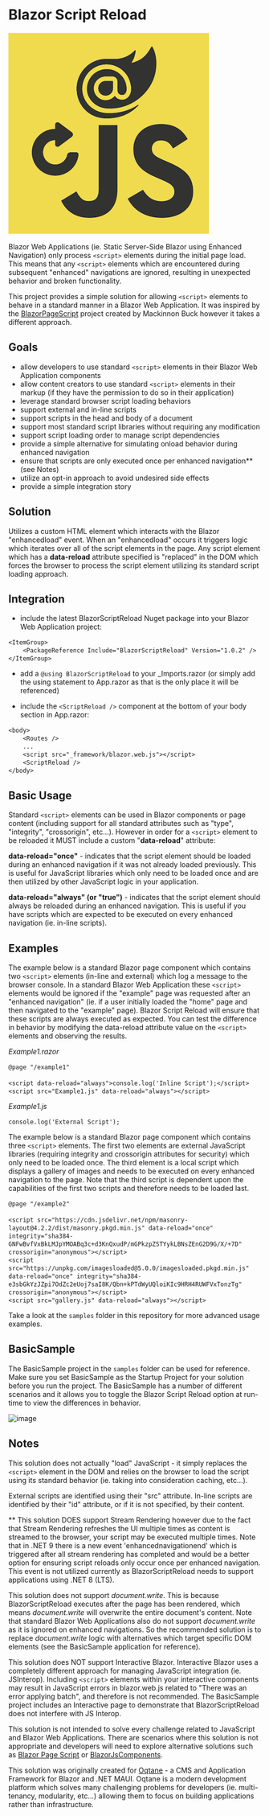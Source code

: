 # Blazor Script Reload

![BlazorScriptReload - a solution for using JavaScript in Blazor Web Applications](https://github.com/devessenceinc/BlazorScriptReload/blob/main/BlazorScriptReload.png?raw=true)

Blazor Web Applications (ie. Static Server-Side Blazor using Enhanced Navigation) only process ```<script>``` elements during the initial page load. This means that any ```<script>``` elements which are encountered during subsequent "enhanced" navigations are ignored, resulting in unexpected behavior and broken functionality. 

This project provides a simple solution for allowing ```<script>``` elements to behave in a standard manner in a Blazor Web Application. It was inspired by the [BlazorPageScript](https://github.com/MackinnonBuck/blazor-page-script) project created by Mackinnon Buck however it takes a different approach.

## Goals

- allow developers to use standard ```<script>``` elements in their Blazor Web Application components
- allow content creators to use standard ```<script>``` elements in their markup (if they have the permission to do so in their application)
- leverage standard browser script loading behaviors
- support external and in-line scripts
- support scripts in the head and body of a document
- support most standard script libraries without requiring any modification
- support script loading order to manage script dependencies
- provide a simple alternative for simulating onload behavior during enhanced navigation
- ensure that scripts are only executed once per enhanced navigation** (see Notes)
- utilize an opt-in approach to avoid undesired side effects
- provide a simple integration story

## Solution

Utilizes a custom HTML element which interacts with the Blazor "enhancedload" event. When an "enhancedload" occurs it triggers logic which iterates over all of the script elements in the page. Any script element which has a **data-reload** attribute specified is "replaced" in the DOM which forces the browser to process the script element utilizing its standard script loading approach.

## Integration

- include the latest BlazorScriptReload Nuget package into your Blazor Web Application project:

```
<ItemGroup>
    <PackageReference Include="BlazorScriptReload" Version="1.0.2" />
</ItemGroup>
```

- add a ```@using BlazorScriptReload``` to your _Imports.razor (or simply add the using statement to App.razor as that is the only place it will be referenced)

- include the ```<ScriptReload />``` component at the bottom of your body section in App.razor:

```
<body>
    <Routes />
    ...
    <script src="_framework/blazor.web.js"></script>
    <ScriptReload />
</body>
```

## Basic Usage

Standard ```<script>``` elements can be used in Blazor components or page content (including support for all standard attributes such as "type", "integrity", "crossorigin", etc...). However in order for a ```<script>``` element to be reloaded it MUST include a custom "**data-reload**" attribute:

**data-reload="once"** - indicates that the script element should be loaded during an enhanced navigation if it was not already loaded previously. This is useful for JavaScript libraries which only need to be loaded once and are then utilized by other JavaScript logic in your application.

**data-reload="always" (or "true")** - indicates that the script element should always be reloaded during an enhanced navigation. This is useful if you have scripts which are expected to be executed on every enhanced navigation (ie. in-line scripts).

## Examples

The example below is a standard Blazor page component which contains two ```<script>``` elements (in-line and external) which log a message to the browser console. In a standard Blazor Web Application these ```<script>``` elements would be ignored if the "example" page was requested after an "enhanced navigation" (ie. if a user initially loaded the "home" page and then navigated to the "example" page). Blazor Script Reload will ensure that these scripts are always executed as expected. You can test the difference in behavior by modifying the data-reload attribute value on the ```<script>``` elements and observing the results.

_Example1.razor_
```
@page "/example1"

<script data-reload="always">console.log('Inline Script');</script>
<script src="Example1.js" data-reload="always"></script>

```
_Example1.js_

```
console.log('External Script');
```

The example below is a standard Blazor page component which contains three ```<script>``` elements. The first two elements are external JavaScript libraries (requiring integrity and crossorigin attributes for security) which only need to be loaded once. The third element is a local script which displays a gallery of images and needs to be executed on every enhanced navigation to the page. Note that the third script is dependent upon the capabilities of the first two scripts and therefore needs to be loaded last. 

```
@page "/example2"

<script src="https://cdn.jsdelivr.net/npm/masonry-layout@4.2.2/dist/masonry.pkgd.min.js" data-reload="once" integrity="sha384-GNFwBvfVxBkLMJpYMOABq3c+d3KnQxudP/mGPkzpZSTYykLBNsZEnG2D9G/X/+7D" crossorigin="anonymous"></script>
<script src="https://unpkg.com/imagesloaded@5.0.0/imagesloaded.pkgd.min.js" data-reload="once" integrity="sha384-e3sbGkYzJZpi7OdZc2eUoj7saI8K/Qbn+kPTdWyUQloiKIc9HRH4RUWFVxTonzTg" crossorigin="anonymous"></script>
<script src="gallery.js" data-reload="always"></script>
```

Take a look at the `samples` folder in this repository for more advanced usage examples.

## BasicSample

The BasicSample project in the `samples` folder can be used for reference. Make sure you set BasicSample as the Startup Project for your solution before you run the project. The BasicSample has a number of different scenarios and it allows you to toggle the Blazor Script Reload option at run-time to view the differences in behavior.

![image](https://github.com/user-attachments/assets/65ecc9d0-3d82-4c7d-95d3-42130580b9f0)

## Notes

This solution does not actually "load" JavaScript - it simply replaces the ```<script>``` element in the DOM and relies on the browser to load the script using its standard behavior (ie. taking into consideration caching, etc...).

External scripts are identified using their "src" attribute. In-line scripts are identified by their "id" attribute, or if it is not specified, by their content. 

** This solution DOES support Stream Rendering however due to the fact that Stream Rendering refreshes the UI multiple times as content is streamed to the browser, your script may be executed multiple times. Note that in .NET 9 there is a new event 'enhancednavigationend' which is triggered after all stream rendering has completed and would be a better option for ensuring script reloads only occur once per enhanced navigation. This event is not utilized currently as BlazorScriptReload needs to support applications using .NET 8 (LTS).

This solution does not support _document.write_. This is because BlazorScriptReload executes after the page has been rendered, which means _document.write_ will overwrite the entire document's content. Note that standard Blazor Web Applications also do not support _document.write_ as it is ignored on enhanced navigations. So the recommended solution is to replace _document.write_ logic with alternatives which target specific DOM elements (see the BasicSample application for reference). 

This solution does NOT support Interactive Blazor. Interactive Blazor uses a completely different approach for managing JavaScript integration (ie. JSInterop). Including ```<script>``` elements within your interactive components may result in JavaScript errors in blazor.web.js related to "There was an error applying batch", and therefore is not recommended. The BasicSample project includes an Interactive page to demonstrate that BlazorScriptReload does not interfere with JS Interop.

This solution is not intended to solve every challenge related to JavaScript and Blazor Web Applications. There are scenarios where this solution is not appropriate and developers will need to explore alternative solutions such as [Blazor Page Script](https://github.com/MackinnonBuck/blazor-page-script) or [BlazorJsComponents](https://github.com/MackinnonBuck/blazor-js-components).

This solution was originally created for [Oqtane](https://www.oqtane.org) - a CMS and Application Framework for Blazor and .NET MAUI. Oqtane is a modern development platform which solves many challenging problems for developers (ie. multi-tenancy, modularity, etc...) allowing them to focus on building applications rather than infrastructure.
